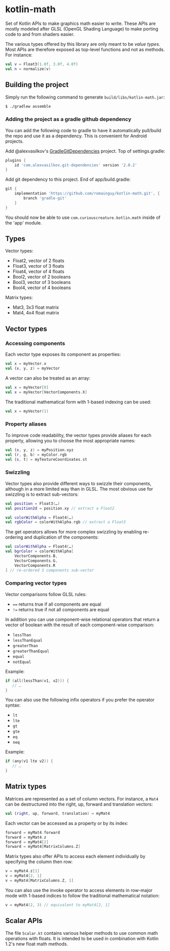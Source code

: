 # kotlin-math
Set of Kotlin APIs to make graphics math easier to write. These APIs are mostly
modeled after GLSL (OpenGL Shading Language) to make porting code to and from
shaders easier.

The various types offered by this library are only meant to be _value types_.
Most APIs are therefore exposed as top-level functions and not as methods.
For instance:

```kotlin
val v = Float3(1.0f, 3.0f, 4.0f)
val n = normalize(v)
```

## Building the project

Simply run the following command to generate `build/libs/kotlin-math.jar`:

```bash
$ ./gradlew assemble
```

### Adding the project as a gradle github dependency

You can add the following code to gradle to have it automatically pull/build
the repo and use it as a dependency. This is convenient for Android projects.

Add @alexvasilkov's [GradleGitDependencies](
https://github.com/alexvasilkov/GradleGitDependenciesPlugin) project. Top of
settings.gradle:

```gradle
plugins {
    id 'com.alexvasilkov.git-dependencies' version '2.0.2'
}
```

Add git dependency to this project. End of app/build.gradle:

```gradle
git {
    implementation 'https://github.com/romainguy/kotlin-math.git', {
        branch 'gradle-git'
    }
}
```

You should now be able to use `com.curiouscreature.kotlin.math` inside of the
'app' module.

## Types

Vector types:
- Float2, vector of 2 floats
- Float3, vector of 3 floats
- Float4, vector of 4 floats
- Bool2, vector of 2 booleans
- Bool3, vector of 3 booleans
- Bool4, vector of 4 booleans

Matrix types:
- Mat3, 3x3 float matrix
- Mat4, 4x4 float matrix

## Vector types

### Accessing components

Each vector type exposes its component as properties:

```kotlin
val x = myVector.x
val (x, y, z) = myVector
```

A vector can also be treated as an array:

```kotlin
val x = myVector[0]
val x = myVector[VectorComponents.X]
```

The traditional mathematical form with 1-based indexing can be used:

```kotlin
val x = myVector(1)
```

### Property aliases

To improve code readability, the vector types provide aliases for each property,
allowing you to choose the most appropriate names:

```kotlin
val (x, y, z) = myPosition.xyz
val (r, g, b) = myColor.rgb
val (s, t) = myTextureCoordinates.st
```

### Swizzling

Vector types also provide different ways to swizzle their components, although
in a more limited way than in GLSL. The most obvious use for swizzling is to
extract sub-vectors:

```kotlin
val position = Float3(…)
val position2d = position.xy // extract a Float2

val colorWithAlpha = Float4(…)
val rgbColor = colorWithAlpha.rgb // extract a Float3
```

The get operators allows for more complex swizzling by enabling re-ordering and
duplication of the components:

```kotlin
val colorWithAlpha = Float4(…)
val bgrColor = colorWithAlpha[
    VectorComponents.B,
    VectorComponents.G,
    VectorComponents.R
] // re-ordered 3 components sub-vector
```

### Comparing vector types

Vector comparisons follow GLSL rules:
- `==` returns true if all components are equal
- `!=` returns true if not all components are equal

In addition you can use component-wise relational operators that return a vector
of boolean with the result of each component-wise comparison:
- `lessThan`
- `lessThanEqual`
- `greaterThan`
- `greaterThanEqual`
- `equal`
- `notEqual`

Example:

```kotlin
if (all(lessThan(v1, v2))) {
   // …
}
```

You can also use the following infix operators if you prefer the operator
syntax:
- `lt`
- `lte`
- `gt`
- `gte`
- `eq`
- `neq`

Example:

```kotlin
if (any(v1 lte v2)) {
   // …
}
```

## Matrix types

Matrices are represented as a set of column vectors. For instance, a `Mat4` can
be destructured into the right, up, forward and translation vectors:

```kotlin
val (right, up, forward, translation) = myMat4
```

Each vector can be accessed as a property or by its index:

```kotlin
forward = myMat4.forward
forward = myMat4.z
forward = myMat4[2]
forward = myMat4[MatrixColumns.Z]
```

Matrix types also offer APIs to access each element individually by specifying
the column then row:

```kotlin
v = myMat4.z[1]
v = myMat4[2, 1]
v = myMat4[MatrixColumns.Z, 1]
```

You can also use the invoke operator to access elements in row-major mode with
1-based indices to follow the traditional mathematical notation:

```kotlin
v = myMat4(2, 3) // equivalent to myMat4[2, 1]
```

## Scalar APIs

The file `Scalar.kt` contains various helper methods to use common math operations
with floats. It is intended to be used in combination with Kotlin 1.2's new float
math methods.
